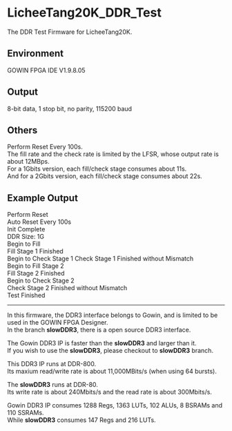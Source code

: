 # LicheeTang20K_DDR_Test
The DDR Test Firmware for LicheeTang20K.

## Environment
GOWIN FPGA IDE V1.9.8.05 

## Output
8-bit data, 1 stop bit, no parity, 115200 baud 

## Others
Perform Reset Every 100s.  
The fill rate and the check rate is limited by the LFSR, whose output rate is about 12MBps.  
For a 1Gbits version, each fill/check stage consumes about 11s.  
And for a 2Gbits version, each fill/check stage consumes about 22s.  

## Example Output
Perform Reset  
Auto Reset Every 100s  
Init Complete  
DDR Size: 1G  
Begin to Fill  
Fill Stage 1 Finished  
Begin to Check Stage 1 
Check Stage 1 Finished without Mismatch  
Begin to Fill Stage 2  
Fill Stage 2 Finished  
Begin to Check Stage 2  
Check Stage 2 Finished without Mismatch  
Test Finished  

---

In this firmware, the DDR3 interface belongs to Gowin, and is limited to be used in the GOWIN FPGA Designer.  
In the branch __slowDDR3__, there is a open source DDR3 interface.

The Gowin DDR3 IP is faster than the __slowDDR3__ and larger than it.  
If you wish to use the __slowDDR3__, please checkout to __slowDDR3__ branch.  

This DDR3 IP runs at DDR-800.  
Its maxium read/write rate is about 11,000MBits/s (when using 64 bursts).  

The __slowDDR3__ runs at DDR-80.  
Its write rate is about 240Mbits/s and the read rate is about 300Mbits/s.  

Gowin DDR3 IP consumes 1288 Regs, 1363 LUTs, 102 ALUs, 8 BSRAMs and 110 SSRAMs.  
While __slowDDR3__ consumes 147 Regs and 216 LUTs.  
